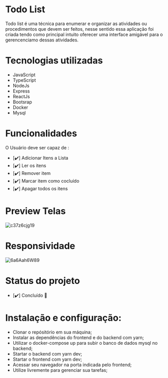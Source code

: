 
<p align ="center">
    <h1> Todo List </h1>
</p>

<p align="center">
  
   Todo list é uma técnica para enumerar e organizar as atividades ou procedimentos que devem ser feitos, nesse sentido essa aplicação foi criada tendo como 
   principal intuito oferecer uma interface amigável para o gerencenciamo dessas atividades.

# Tecnologias utilizadas  
  
  - JavaScript
  - TypeScript
  - NodeJs
  - Express
  - ReactJs
  - Bootsrap
  - Docker 
  - Mysql
 
# Funcionalidades 
   O Usuário deve ser capaz de :
- [:heavy_check_mark:] Adicionar Itens a Lista
- [:heavy_check_mark:] Ler os itens
- [:heavy_check_mark:] Remover item
- [:heavy_check_mark:] Marcar item como cocluído 
- [:heavy_check_mark:] Apagar todos os itens
  
 
# Preview Telas
 ![c37z6cjg19](https://user-images.githubusercontent.com/33884828/161453087-e54d1bb4-700f-4f08-8a8e-04d24c9911ca.gif)

# Responsividade
![6a6Aah6W89](https://user-images.githubusercontent.com/33884828/161453598-ec5d6597-298b-4239-a1fa-a8741a09dc37.gif)


# Status do projeto 
- [:heavy_check_mark:] Concluído :rocket:

# Instalação e configuração:
- Clonar o repósitório em sua máquina;
- Instalar as dependências do frontend e do backend com yarn;
- Utilizar o docker-compose up para subir o banco de dados mysql no backend;
- Startar o backend com yarn dev;
- Startar o frontend com yarn dev;
- Acessar seu navegador na porta indicada pelo frontend;
- Utilize livremente para gerenciar sua tarefas;
